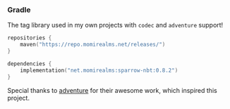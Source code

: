 ### Gradle

The tag library used in my own projects with `codec` and `adventure` support!


```kotlin
repositories {
    maven("https://repo.momirealms.net/releases/")
}
```
```kotlin
dependencies {
    implementation("net.momirealms:sparrow-nbt:0.8.2")
}
```
Special thanks to [adventure](https://github.com/KyoriPowered/adventure) for their awesome work, which inspired this project.